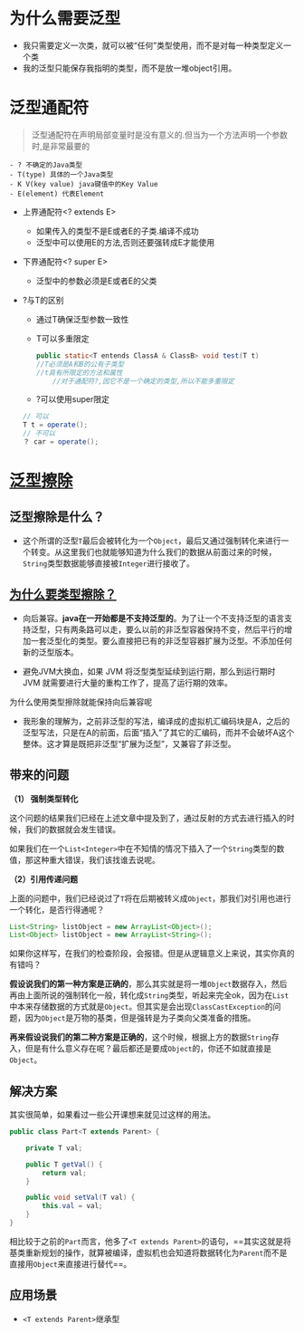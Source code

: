 # 为什么需要泛型

* 我只需要定义一次类，就可以被“任何”类型使用，而不是对每一种类型定义一个类
* 我的泛型只能保存我指明的类型，而不是放一堆object引用。

# 泛型通配符

> 泛型通配符在声明局部变量时是没有意义的.但当为一个方法声明一个参数时,是非常最要的

```properties
- ? 不确定的Java类型
- T(type) 具体的一个Java类型
- K V(key value) java键值中的Key Value
- E(element) 代表Element
```

* 上界通配符<? extends E>

  * 如果传入的类型不是E或者E的子类.编译不成功
  * 泛型中可以使用E的方法,否则还要强转成E才能使用

* 下界通配符<? super E>

  * 泛型中的参数必须是E或者E的父类

* ?与T的区别

  * 通过T确保泛型参数一致性

  * T可以多重限定

    ```java
    public static<T entends ClassA & ClassB> void test(T t)
    //T必须是A和B的公有子类型
    //t具有所限定的方法和属性
        //对于通配符?,因它不是一个确定的类型,所以不能多重限定
    ```

  * ?可以使用super限定

  ```java
  // 可以
  T t = operate();
  // 不可以
  ？ car = operate();
  ```


# [泛型擦除](https://juejin.im/post/5e61fb10e51d4526d6406cb0)

## 泛型擦除是什么？

* 这个所谓的泛型`T`最后会被转化为一个`Object`，最后又通过强制转化来进行一个转变。从这里我们也就能够知道为什么我们的数据从前面过来的时候，`String`类型数据能够直接被`Integer`进行接收了。

## [为什么要类型擦除？](http://www.pulpcode.cn/2017/12/30/why-java-generic-use-type-eraser/)

* 向后兼容。**java在一开始都是不支持泛型的**。为了让一个不支持泛型的语言支持泛型，只有两条路可以走，要么以前的非泛型容器保持不变，然后平行的增加一套泛型化的类型。要么直接把已有的非泛型容器扩展为泛型。不添加任何新的泛型版本。

* 避免JVM大换血，如果 JVM 将泛型类型延续到运行期，那么到运行期时 JVM 就需要进行大量的重构工作了，提高了运行期的效率。

为什么使用类型擦除就能保持向后兼容呢

* 我形象的理解为，之前非泛型的写法，编译成的虚拟机汇编码块是A，之后的泛型写法，只是在A的前面，后面“插入”了其它的汇编码，而并不会破坏A这个整体。这才算是既把非泛型“扩展为泛型”，又兼容了非泛型。

## 带来的问题

**（1） 强制类型转化**

这个问题的结果我们已经在上述文章中提及到了，通过反射的方式去进行插入的时候，我们的数据就会发生错误。

如果我们在一个`List<Integer>`中在不知情的情况下插入了一个`String`类型的数值，那这种重大错误，我们该找谁去说呢。

**（2）引用传递问题**

上面的问题中，我们已经说过了`T`将在后期被转义成`Object`，那我们对引用也进行一个转化，是否行得通呢？

```java
List<String> listObject = new ArrayList<Object>();
List<Object> listObject = new ArrayList<String>();
```

如果你这样写，在我们的检查阶段，会报错。但是从逻辑意义上来说，其实你真的有错吗？

**假设说我们的第一种方案是正确的**，那么其实就是将一堆`Object`数据存入，然后再由上面所说的强制转化一般，转化成`String`类型，听起来完全ok，因为在`List`中本来存储数据的方式就是`Object`。但其实是会出现`ClassCastException`的问题，因为`Object`是万物的基类，但是强转是为子类向父类准备的措施。

**再来假设说我们的第二种方案是正确的**，这个时候，根据上方的数据`String`存入，但是有什么意义存在呢？最后都还是要成`Object`的，你还不如就直接是`Object`。

## 解决方案

其实很简单，如果看过一些公开课想来就见过这样的用法。

```java
public class Part<T extends Parent> {

    private T val;

    public T getVal() {
        return val;
    }

    public void setVal(T val) {
        this.val = val;
    }
}

```

相比较于之前的`Part`而言，他多了`<T extends Parent>`的语句，==其实这就是将基类重新规划的操作，就算被编译，虚拟机也会知道将数据转化为`Parent`而不是直接用`Object`来直接进行替代==。

## 应用场景

* `<T extends Parent>`继承型